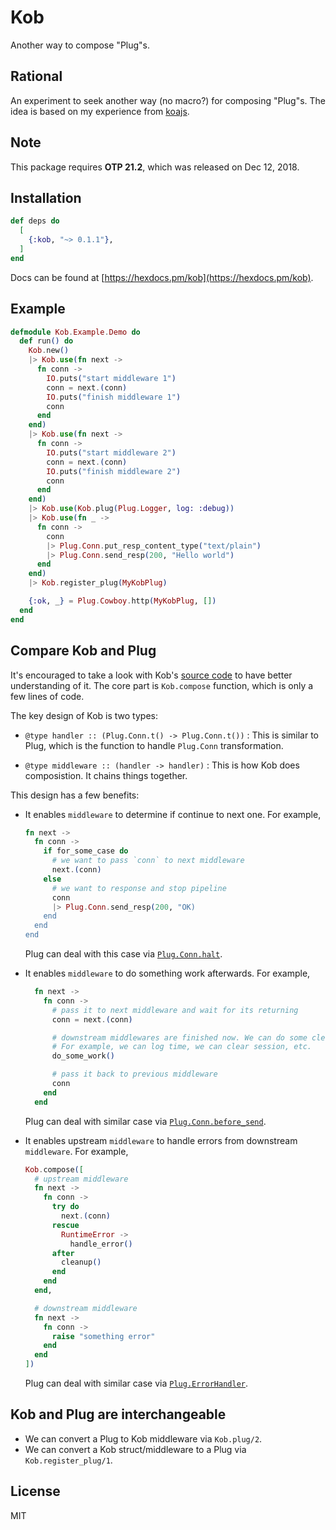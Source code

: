 # Kob

Another way to compose "Plug"s.

## Rational

An experiment to seek another way (no macro?) for composing "Plug"s. The idea is based on my experience from [koajs](https://koajs.com/).

## Note

This package requires **OTP 21.2**, which was released on Dec 12, 2018.

## Installation

```elixir
def deps do
  [
    {:kob, "~> 0.1.1"},
  ]
end
```

Docs can be found at [https://hexdocs.pm/kob](https://hexdocs.pm/kob).

## Example

```elixir
defmodule Kob.Example.Demo do
  def run() do
    Kob.new()
    |> Kob.use(fn next ->
      fn conn ->
        IO.puts("start middleware 1")
        conn = next.(conn)
        IO.puts("finish middleware 1")
        conn
      end
    end)
    |> Kob.use(fn next ->
      fn conn ->
        IO.puts("start middleware 2")
        conn = next.(conn)
        IO.puts("finish middleware 2")
        conn
      end
    end)
    |> Kob.use(Kob.plug(Plug.Logger, log: :debug))
    |> Kob.use(fn _ ->
      fn conn ->
        conn
        |> Plug.Conn.put_resp_content_type("text/plain")
        |> Plug.Conn.send_resp(200, "Hello world")
      end
    end)
    |> Kob.register_plug(MyKobPlug)

    {:ok, _} = Plug.Cowboy.http(MyKobPlug, [])
  end
end
```

## Compare Kob and Plug

It's encouraged to take a look with Kob's [source code](https://github.com/gyson/kob/blob/master/lib/kob.ex) to have better understanding of it. The core part is `Kob.compose` function, which is only a few lines of code.

The key design of Kob is two types:

- `@type handler :: (Plug.Conn.t() -> Plug.Conn.t())` : This is similar to Plug, which is the function to handle `Plug.Conn` transformation.

- `@type middleware :: (handler -> handler)` : This is how Kob does composistion. It chains things together.

This design has a few benefits:

- It enables `middleware` to determine if continue to next one. For example,

  ```elixir
  fn next ->
    fn conn ->
      if for_some_case do
        # we want to pass `conn` to next middleware
        next.(conn)
      else
        # we want to response and stop pipeline
        conn
        |> Plug.Conn.send_resp(200, "OK)
      end
    end
  end
  ```
  Plug can deal with this case via [`Plug.Conn.halt`](https://hexdocs.pm/plug/Plug.Conn.html#halt/1).

- It enables `middleware` to do something work afterwards. For example,
  ```elixir
    fn next ->
      fn conn ->
        # pass it to next middleware and wait for its returning
        conn = next.(conn)

        # downstream middlewares are finished now. We can do some cleanup now.
        # For example, we can log time, we can clear session, etc.
        do_some_work()

        # pass it back to previous middleware
        conn
      end
    end
  ```
  Plug can deal with similar case via [`Plug.Conn.before_send`](https://hexdocs.pm/plug/Plug.Conn.html#t:before_send/0).

- It enables upstream `middleware` to handle errors from downstream `middleware`. For example,
  ```elixir
  Kob.compose([
    # upstream middleware
    fn next ->
      fn conn ->
        try do
          next.(conn)
        rescue
          RuntimeError ->
            handle_error()
        after
          cleanup()
        end
      end
    end,

    # downstream middleware
    fn next ->
      fn conn ->
        raise "something error"
      end
    end
  ])
  ```
  Plug can deal with similar case via [`Plug.ErrorHandler`](https://hexdocs.pm/plug/Plug.ErrorHandler.html).

## Kob and Plug are interchangeable

- We can convert a Plug to Kob middleware via `Kob.plug/2`.
- We can convert a Kob struct/middleware to a Plug via `Kob.register_plug/1`.

## License

MIT
